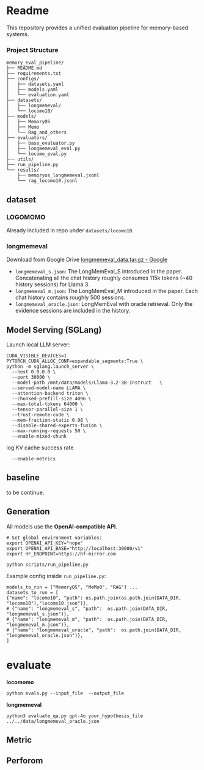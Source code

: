 

# Readme

This repository provides a unified evaluation pipeline for memory-based systems.

### Project Structure

```
memory_eval_pipeline/
├── README.md
├── requirements.txt
├── configs/                 
│   ├── datasets.yaml        
│   ├── models.yaml         
│   └── evaluation.yaml      
├── datasets/                
│   ├── longmemeval/
│   └── locomo10/
├── models/                  
│   ├── MemoryOS
│   ├── Memo
│   └── Rag_and_others
├── evaluators/            
│   ├── base_evaluator.py    
│   ├── longmemeval_eval.py
│   └── locomo_eval.py
├── utils/                   
├── run_pipeline.py                 
└── results/                 
    ├── memoryos_longmemeval.jsonl
    └── rag_locomo10.jsonl

```

## dataset

### LOGOMOMO

Already included in repo under `datasets/locomo10`.

### longmemeval

Download from Google Drive [longmemeval_data.tar.gz - Google](https://drive.google.com/file/d/1zJgtYRFhOh5zDQzzatiddfjYhFSnyQ80/view)

- `longmemeval_s.json`: The LongMemEval_S introduced in the paper. Concatenating all the chat history roughly consumes 115k tokens (~40 history sessions) for Llama 3.
- `longmemeval_m.json`: The LongMemEval_M introduced in the paper. Each chat history contains roughly 500 sessions.
- `longmemeval_oracle.json`: LongMemEval with oracle retrieval. Only the evidence sessions are included in the history.

## Model Serving (SGLang)

Launch local LLM server:

```
CUDA_VISIBLE_DEVICES=1 PYTORCH_CUDA_ALLOC_CONF=expandable_segments:True \
python -m sglang.launch_server \
  --host 0.0.0.0 \
  --port 30000 \
  --model-path /mnt/data/models/Llama-3.2-3B-Instruct   \
  --served-model-name LLAMA \
  --attention-backend triton \
  --chunked-prefill-size 4096 \
  --max-total-tokens 64000 \
  --tensor-parallel-size 1 \
  --trust-remote-code \
  --mem-fraction-static 0.98 \
  --disable-shared-experts-fusion \
  --max-running-requests 50 \
  --enable-mixed-chunk
```

log KV cache success rate

```
  --enable-metrics
```
## baseline
to be continue.

## Generation

All models use the **OpenAI-compatible API**.

```
# Set global environment variables:
export OPENAI_API_KEY="nope"
export OPENAI_API_BASE="http://localhost:30000/v1"
export HF_ENDPOINT=https://hf-mirror.com 

```

```
python scripts/run_pipeline.py
```

Example config inside `run_pipeline.py`:

```
models_to_run = ["MemoryOS", "MeMo0", "RAG"] ...
datasets_to_run = [
{"name": "locomo10", "path": os.path.join(os.path.join(DATA_DIR, "locomo10"),"locomo10.json")},
# {"name": "longmemeval_s", "path":  os.path.join(DATA_DIR, "longmemeval_s.json")},
# {"name": "longmemeval_m", "path":  os.path.join(DATA_DIR, "longmemeval_m.json")},
# {"name": "longmemeval_oracle", "path":  os.path.join(DATA_DIR, "longmemeval_oracle.json")},
]
```



# evaluate

**locomomo**

```
python evals.py --input_file  --output_file 
```

**longmemeval**

```
python3 evaluate_qa.py gpt-4o your_hypothesis_file ../../data/longmemeval_oracle.json
```

## Metric

## Perforom

